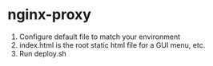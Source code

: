 nginx-proxy
===========

1. Configure default file to match your environment
2. index.html is the root static html file for a GUI menu, etc.
3. Run deploy.sh
